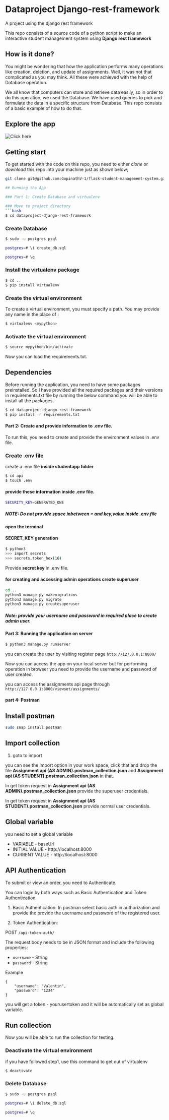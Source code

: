 # Dataproject Django-rest-framework

A project using the django rest framework

This repo consists of a source code of a python script to make an interactive student management system
using **Django rest framework**

## How is it done?

You might be wondering that how the application performs many operations like creation, deletion, and update of assignments. Well, it was not that complicated as you may think. All these were achieved with the help of Database operation. 

We all know that computers can store and retrieve data easily, so in order to do this operation, we used the Database. We have used queries to pick and formulate the data in a specific structure from Database. This repo consists of a basic example of how to do that.

## Explore the app
![Click here](https://flask1project1.herokuapp.com/)

## Getting start

To get started with the code on this repo, you need to either *clone* or *download* this repo into your machine just as shown below;

```bash
git clone git@github.com:GopinathV-1/flask-student-management-system.git

## Running the App

### Part 1: Create Database and virtualenv

### Move to project directory
```bash
$ cd dataproject-django-rest-framework
```

### Create Database
```bash
$ sudo -u postgres psql
```

```bash
postgres=# \i create_db.sql
```

```bash
postgres=# \q
```

### Install the virtualenv package
```bash
$ cd ..
$ pip install virtualenv
```
### Create the virtual environment
To create a virtual environment, you must specify a path. You may provide any name in the place of <mypython>:
```bash
$ virtualenv <mypython>
```
  
### Activate the virtual environment
```bash
$ source mypython/bin/activate
```

Now you can load the requirements.txt.
## Dependencies

Before running the application, you need to have some packages preinstalled. So I have provided all the required packages and their versions in requirements.txt file by running the below command you will be able to install all the packages.

```bash
$ cd dataproject-django-rest-framework
$ pip install -r requirements.txt
```

#### Part 2: Create and provide information to .env file.

To run this, you need to create and provide the environment values in .env file.

### Create .env file
create a .env file **inside studentapp folder**

```bash
$ cd api
$ touch .env
```
#### provide these information inside .env file.

```bash
SECURITY_KEY=GENERATED_ONE
```
##### NOTE: Do not provide space inbetween = and key,value inside .env file

#### open the terminal

#### SECRET_KEY generation

```bash
$ python3
>>> import secrets
>>> secrets.token_hex(16)
```
Provide **secret key** in .env file. 

#### for creating and accessing admin operations create superuser

```bash
cd ..
python3 manage.py makemigrations
python3 manage.py migrate
python3 manage.py createsuperuser
```
##### Note: provide your username and password in required place to create admin user.

#### Part 3: Running the application on server

```bash
$ python3 manage.py runserver

```

you can create the user by visiting register page ```http://127.0.0.1:8000/```

Now you can access the app on your local server but for performing operation in browser you need to provide the username and password of user created.

you can access the assignments api page through ```http://127.0.0.1:8000/viewset/assignments/```
#### part 4: Postman
## Install postman
```bash
sudo snap install postman
```
## Import collection ##
1. goto to import

you can see the import option in your work space, click that and drop the file
**Assignment api (AS ADMIN).postman_collection.json** and **Assignment api (AS STUDENT).postman_collection.json** in that.

In get token request in **Assignment api (AS ADMIN).postman_collection.json** provide the superuser credentials.

In get token request in **Assignment api (AS STUDENT).postman_collection.json** provide normal user credentials.

## Global variable ##

you need to set a global variable 

* VARIABLE - baseUrl
* INITIAL VALUE - http://localhost:8000
* CURRENT VALUE - http://localhost:8000

## API Authentication ##

To submit or view an order, you need to Authenticate.

You can login by both ways such as Basic Authentication and Token Authentication.

1. Basic Authentication:
In postman select basic auth in authorization and provide the provide the username 
and password of the registered user.  

2. Token Authentication:
    
POST `/api-token-auth/`
    
The request body needs to be in JSON format and include the following properties:
- `username` - String
- `password` - String
    
Example
```
{
    "username": "Valentin",
    "password": "1234"
}
```

you will get a token - yourusertoken and it will be automatically set as global variable.

## Run collection ##
Now you will be able to run the collection for testing.

### Deactivate the virtual environment
if you have followed step1, use this command to get out of virtualenv
```bash
$ deactivate

```
### Delete Database
```bash
$ sudo -u postgres psql
```

```bash
postgres=# \i delete_db.sql
```

```bash
postgres=# \q
```
